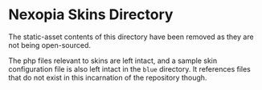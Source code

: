 # Nexopia Skins Directory

The static-asset contents of this directory have been removed as they
are not being open-sourced.

The php files relevant to skins are left intact, and a sample skin
configuration file is also left intact in the `blue` directory. It
references files that do not exist in this incarnation of the 
repository though.

